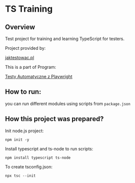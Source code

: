 # TS Training

## Overview

Test project for training and learning TypeScript for testers.

Project provided by:

[jaktestowac.pl](https://jaktestowac.pl/course/typescript-dla-testera/)

This is a part of Program:

[Testy Automatyczne z Playwright](https://jaktestowac.pl/playwright/)

## How to run:

you can run different modules using scripts from `package.json`

## How this project was prepared?

Init node.js project:

```
npm init -y
```

Install typescript and ts-node to run scripts:

```
npm install typescript ts-node
```

To create tsconfig.json:

```
npx tsc --init
```

